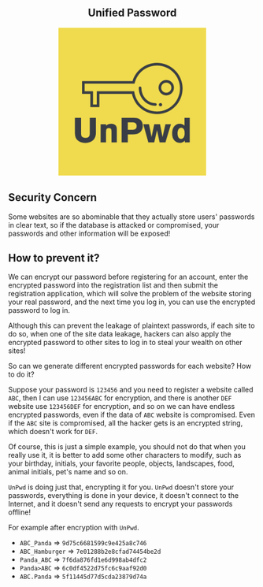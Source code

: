 <h2 align="center">Unified Password</h2>

<div align="center">
  <img width="300" alt="Generate unique passwords for different platforms with just one common password" src="public/Logo.png">
</div>

## Security Concern

Some websites are so abominable that they actually store users' passwords in clear text, so if the database is attacked or compromised, your passwords and other information will be exposed!

## How to prevent it?

We can encrypt our password before registering for an account, enter the encrypted password into the registration list and then submit the registration application, which will solve the problem of the website storing your real password, and the next time you log in, you can use the encrypted password to log in.

Although this can prevent the leakage of plaintext passwords, if each site to do so, when one of the site data leakage, hackers can also apply the encrypted password to other sites to log in to steal your wealth on other sites!

So can we generate different encrypted passwords for each website? How to do it?

Suppose your password is `123456` and you need to register a website called `ABC`, then I can use `123456ABC` for encryption, and there is another `DEF` website use `123456DEF` for encryption, and so on we can have endless encrypted passwords, even if the data of `ABC` website is compromised. Even if the `ABC` site is compromised, all the hacker gets is an encrypted string, which doesn't work for `DEF`.

Of course, this is just a simple example, you should not do that when you really use it, it is better to add some other characters to modify, such as your birthday, initials, your favorite people, objects, landscapes, food, animal initials, pet's name and so on.

`UnPwd` is doing just that, encrypting it for you. `UnPwd` doesn't store your passwords, everything is done in your device, it doesn't connect to the Internet, and it doesn't send any requests to encrypt your passwords offline!

For example after encryption with `UnPwd`. 
- `ABC_Panda` => `9d75c6681599c9e425a8c746`
- `ABC_Hamburger` => `7e01288b2e8cfad74454be2d`
- `Panda_ABC` => `7f6da876fd1e6d998ab4dfc2`
- `Panda>ABC` => `6c0df4522d75fc6c9aaf92d0`
- `ABC.Panda` => `5f11445d77d5cda23879d74a`